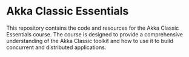 # Akka Classic Essentials
This repository contains the code and resources for the Akka Classic Essentials course. The course is designed to provide a comprehensive understanding of the Akka Classic toolkit and how to use it to build concurrent and distributed applications.
